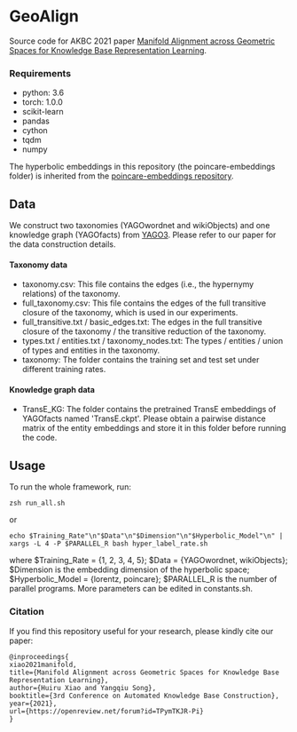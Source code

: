 # GeoAlign
Source code for AKBC 2021 paper [Manifold Alignment across Geometric Spaces for Knowledge Base Representation Learning](https://www.akbc.ws/2021/assets/pdfs/TPymTKJR-Pi.pdf).

### Requirements
* python: 3.6
* torch: 1.0.0
* scikit-learn
* pandas
* cython
* tqdm
* numpy

The hyperbolic embeddings in this repository (the poincare-embeddings folder) is inherited from the [poincare-embeddings repository](https://github.com/facebookresearch/poincare-embeddings).

## Data
We construct two taxonomies (YAGOwordnet and wikiObjects) and one knowledge graph (YAGOfacts) from [YAGO3](https://yago-knowledge.org/downloads/yago-3). Please refer to our paper for the data construction details.

#### Taxonomy data
* taxonomy.csv: This file contains the edges (i.e., the hypernymy relations) of the taxonomy.
* full_taxonomy.csv: This file contains the edges of the full transitive closure of the taxonomy, which is used in our experiments.
* full_transitive.txt / basic_edges.txt: The edges in the full transitive closure of the taxonomy / the transitive reduction of the taxonomy.
* types.txt / entities.txt / taxonomy_nodes.txt: The types / entities / union of types and entities in the taxonomy.
* taxonomy: The folder contains the training set and test set under different training rates.

#### Knowledge graph data
* TransE_KG: The folder contains the pretrained TransE embeddings of YAGOfacts named 'TransE.ckpt'. Please obtain a pairwise distance matrix of the entity embeddings and store it in this folder before running the code.

## Usage
To run the whole framework, run:
```
zsh run_all.sh
```
or
```
echo $Training_Rate"\n"$Data"\n"$Dimension"\n"$Hyperbolic_Model"\n" | xargs -L 4 -P $PARALLEL_R bash hyper_label_rate.sh
```
where $Training_Rate = {1, 2, 3, 4, 5}; $Data = {YAGOwordnet, wikiObjects}; $Dimension is the embedding dimension of the hyperbolic space; $Hyperbolic_Model = {lorentz, poincare}; $PARALLEL_R is the number of parallel programs.
More parameters can be edited in constants.sh.

### Citation
If you find this repository useful for your research, please kindly cite our paper:
```angular2
@inproceedings{
xiao2021manifold,
title={Manifold Alignment across Geometric Spaces for Knowledge Base Representation Learning},
author={Huiru Xiao and Yangqiu Song},
booktitle={3rd Conference on Automated Knowledge Base Construction},
year={2021},
url={https://openreview.net/forum?id=TPymTKJR-Pi}
}
```
